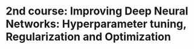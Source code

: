 # 2nd course: Improving Deep Neural Networks: Hyperparameter tuning, Regularization and Optimization